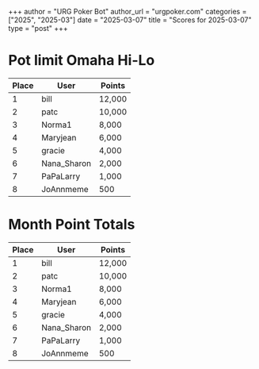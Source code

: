 +++
author = "URG Poker Bot"
author_url = "urgpoker.com"
categories = ["2025", "2025-03"]
date = "2025-03-07"
title = "Scores for 2025-03-07"
type = "post"
+++
# Pot limit Omaha Hi-Lo

| Place | User | Points |
|-------|------|--------|
| 1 | bill | 12,000 |
| 2 | patc | 10,000 |
| 3 | Norma1 | 8,000 |
| 4 | Maryjean | 6,000 |
| 5 | gracie | 4,000 |
| 6 | Nana_Sharon | 2,000 |
| 7 | PaPaLarry | 1,000 |
| 8 | JoAnnmeme | 500 |

# Month Point Totals

| Place | User | Points |
|-------|------|--------|
| 1 | bill | 12,000 |
| 2 | patc | 10,000 |
| 3 | Norma1 | 8,000 |
| 4 | Maryjean | 6,000 |
| 5 | gracie | 4,000 |
| 6 | Nana_Sharon | 2,000 |
| 7 | PaPaLarry | 1,000 |
| 8 | JoAnnmeme | 500 |

